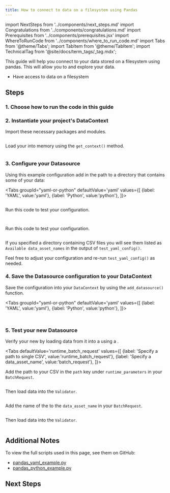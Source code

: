 ```yaml
---
title: How to connect to data on a filesystem using Pandas
---
```

import NextSteps from '../components/next_steps.md'
import Congratulations from '../components/congratulations.md'
import Prerequisites from '../components/prerequisites.jsx'
import WhereToRunCode from '../components/where_to_run_code.md'
import Tabs from '@theme/Tabs';
import TabItem from '@theme/TabItem';
import TechnicalTag from '@site/docs/term_tags/_tag.mdx';

This guide will help you connect to your data stored on a filesystem using pandas.
This will allow you to <TechnicalTag tag="validation" text="Validate" /> and explore your data.

<Prerequisites>

- Have access to data on a filesystem

</Prerequisites>

## Steps

### 1. Choose how to run the code in this guide

<WhereToRunCode />

### 2. Instantiate your project's DataContext

Import these necessary packages and modules.

```python name="tests/integration/docusaurus/connecting_to_your_data/filesystem/pandas_yaml_example.py imports"
```

Load your <TechnicalTag tag="data_context" text="Data Context" /> into memory using the `get_context()` method.

```python name="tests/integration/docusaurus/connecting_to_your_data/filesystem/pandas_yaml_example.py get_context"
```

### 3. Configure your Datasource

Using this example configuration add in the path to a directory that contains some of your data:

<Tabs
  groupId="yaml-or-python"
  defaultValue='yaml'
  values={[
  {label: 'YAML', value:'yaml'},
  {label: 'Python', value:'python'},
  ]}>

<TabItem value="yaml">

```python name="tests/integration/docusaurus/connecting_to_your_data/filesystem/pandas_yaml_example.py datasource_yaml"
```

Run this code to test your configuration.

```python name="tests/integration/docusaurus/connecting_to_your_data/filesystem/pandas_yaml_example.py test_yaml_config"
```

</TabItem>
<TabItem value="python">

```python name="tests/integration/docusaurus/connecting_to_your_data/filesystem/pandas_python_example.py datasource_config"
```

Run this code to test your configuration.

```python name="tests/integration/docusaurus/connecting_to_your_data/filesystem/pandas_python_example.py test_yaml_config"
```

</TabItem>

</Tabs>

If you specified a directory containing CSV files you will see them listed as `Available data_asset_names` in the output of `test_yaml_config()`.

Feel free to adjust your configuration and re-run `test_yaml_config()` as needed.

### 4. Save the Datasource configuration to your DataContext

Save the configuration into your `DataContext` by using the `add_datasource()` function.

<Tabs
  groupId="yaml-or-python"
  defaultValue='yaml'
  values={[
  {label: 'YAML', value:'yaml'},
  {label: 'Python', value:'python'},
  ]}>

<TabItem value="yaml">

```python name="tests/integration/docusaurus/connecting_to_your_data/filesystem/pandas_yaml_example.py add_datasource"
```

</TabItem>
<TabItem value="python">

```python name="tests/integration/docusaurus/connecting_to_your_data/filesystem/pandas_python_example.py add_datasource"
```

</TabItem>

</Tabs>

### 5. Test your new Datasource

Verify your new <TechnicalTag tag="datasource" text="Datasource" /> by loading data from it into a <TechnicalTag tag="validator" text="Validator" /> using a <TechnicalTag tag="batch_request" text="Batch Request" />.

<Tabs
  defaultValue='runtime_batch_request'
  values={[
  {label: 'Specify a path to single CSV', value:'runtime_batch_request'},
  {label: 'Specify a data_asset_name', value:'batch_request'},
  ]}>
  <TabItem value="runtime_batch_request">

Add the path to your CSV in the `path` key under `runtime_parameters` in your `BatchRequest`.

```python name="tests/integration/docusaurus/connecting_to_your_data/filesystem/pandas_yaml_example.py batch_request path"
```
Then load data into the `Validator`.
```python name="tests/integration/docusaurus/connecting_to_your_data/filesystem/pandas_yaml_example.py get_validator 1"
```

  </TabItem>
  <TabItem value="batch_request">

Add the name of the <TechnicalTag tag="data_asset" text="Data Asset" /> to the `data_asset_name` in your `BatchRequest`.

```python name="tests/integration/docusaurus/connecting_to_your_data/filesystem/pandas_yaml_example.py batch_request"
```
Then load data into the `Validator`.
```python name="tests/integration/docusaurus/connecting_to_your_data/filesystem/pandas_yaml_example.py get_validator 2"
```

</TabItem>

</Tabs>


<Congratulations />

## Additional Notes

To view the full scripts used in this page, see them on GitHub:

- [pandas_yaml_example.py](https://github.com/great-expectations/great_expectations/blob/develop/tests/integration/docusaurus/connecting_to_your_data/filesystem/pandas_yaml_example.py)
- [pandas_python_example.py](https://github.com/great-expectations/great_expectations/blob/develop/tests/integration/docusaurus/connecting_to_your_data/filesystem/pandas_python_example.py)

## Next Steps

<NextSteps />
